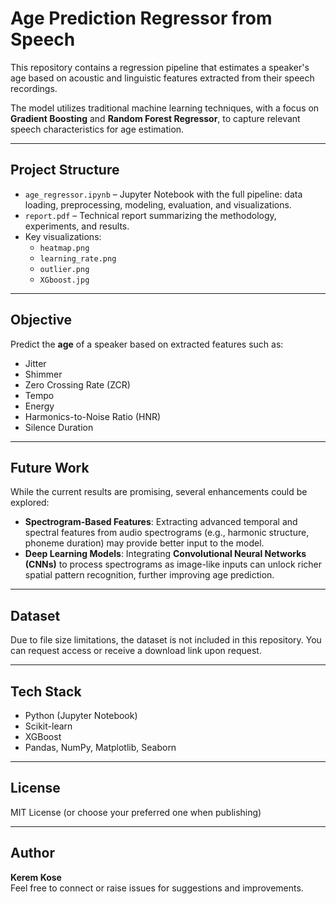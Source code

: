 # Age Prediction Regressor from Speech

This repository contains a regression pipeline that estimates a speaker's age based on acoustic and linguistic features extracted from their speech recordings.

The model utilizes traditional machine learning techniques, with a focus on **Gradient Boosting** and **Random Forest Regressor**, to capture relevant speech characteristics for age estimation.

---

## Project Structure

- `age_regressor.ipynb` – Jupyter Notebook with the full pipeline: data loading, preprocessing, modeling, evaluation, and visualizations.
- `report.pdf` – Technical report summarizing the methodology, experiments, and results.
- Key visualizations:
  - `heatmap.png`
  - `learning_rate.png`
  - `outlier.png`
  - `XGboost.jpg`

---

## Objective

Predict the **age** of a speaker based on extracted features such as:

- Jitter
- Shimmer
- Zero Crossing Rate (ZCR)
- Tempo
- Energy
- Harmonics-to-Noise Ratio (HNR)
- Silence Duration

---

## Future Work

While the current results are promising, several enhancements could be explored:

- **Spectrogram-Based Features**: Extracting advanced temporal and spectral features from audio spectrograms (e.g., harmonic structure, phoneme duration) may provide better input to the model.
- **Deep Learning Models**: Integrating **Convolutional Neural Networks (CNNs)** to process spectrograms as image-like inputs can unlock richer spatial pattern recognition, further improving age prediction.

---


## Dataset

Due to file size limitations, the dataset is not included in this repository. You can request access or receive a download link upon request.

---

## Tech Stack

- Python (Jupyter Notebook)
- Scikit-learn
- XGBoost
- Pandas, NumPy, Matplotlib, Seaborn

---

## License

MIT License (or choose your preferred one when publishing)

---

## Author

**Kerem Kose**  
Feel free to connect or raise issues for suggestions and improvements.
